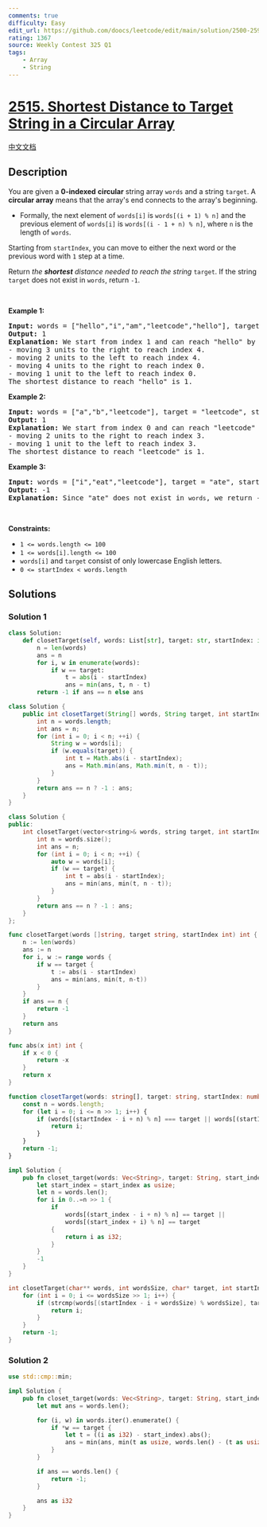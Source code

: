 ```yaml
---
comments: true
difficulty: Easy
edit_url: https://github.com/doocs/leetcode/edit/main/solution/2500-2599/2515.Shortest%20Distance%20to%20Target%20String%20in%20a%20Circular%20Array/README_EN.md
rating: 1367
source: Weekly Contest 325 Q1
tags:
    - Array
    - String
---
```


<!-- problem:start -->

# [2515. Shortest Distance to Target String in a Circular Array](https://leetcode.com/problems/shortest-distance-to-target-string-in-a-circular-array)

[中文文档](/solution/2500-2599/2515.Shortest%20Distance%20to%20Target%20String%20in%20a%20Circular%20Array/README.md)

## Description

<p>You are given a <strong>0-indexed</strong> <strong>circular</strong> string array <code>words</code> and a string <code>target</code>. A <strong>circular array</strong> means that the array&#39;s end connects to the array&#39;s beginning.</p>

<ul>
	<li>Formally, the next element of <code>words[i]</code> is <code>words[(i + 1) % n]</code> and the previous element of <code>words[i]</code> is <code>words[(i - 1 + n) % n]</code>, where <code>n</code> is the length of <code>words</code>.</li>
</ul>

<p>Starting from <code>startIndex</code>, you can move to either the next word or the previous word with <code>1</code> step at a time.</p>

<p>Return <em>the <strong>shortest</strong> distance needed to reach the string</em> <code>target</code>. If the string <code>target</code> does not exist in <code>words</code>, return <code>-1</code>.</p>

<p>&nbsp;</p>
<p><strong class="example">Example 1:</strong></p>

<pre>
<strong>Input:</strong> words = [&quot;hello&quot;,&quot;i&quot;,&quot;am&quot;,&quot;leetcode&quot;,&quot;hello&quot;], target = &quot;hello&quot;, startIndex = 1
<strong>Output:</strong> 1
<strong>Explanation:</strong> We start from index 1 and can reach &quot;hello&quot; by
- moving 3 units to the right to reach index 4.
- moving 2 units to the left to reach index 4.
- moving 4 units to the right to reach index 0.
- moving 1 unit to the left to reach index 0.
The shortest distance to reach &quot;hello&quot; is 1.
</pre>

<p><strong class="example">Example 2:</strong></p>

<pre>
<strong>Input:</strong> words = [&quot;a&quot;,&quot;b&quot;,&quot;leetcode&quot;], target = &quot;leetcode&quot;, startIndex = 0
<strong>Output:</strong> 1
<strong>Explanation:</strong> We start from index 0 and can reach &quot;leetcode&quot; by
- moving 2 units to the right to reach index 3.
- moving 1 unit to the left to reach index 3.
The shortest distance to reach &quot;leetcode&quot; is 1.</pre>

<p><strong class="example">Example 3:</strong></p>

<pre>
<strong>Input:</strong> words = [&quot;i&quot;,&quot;eat&quot;,&quot;leetcode&quot;], target = &quot;ate&quot;, startIndex = 0
<strong>Output:</strong> -1
<strong>Explanation:</strong> Since &quot;ate&quot; does not exist in <code>words</code>, we return -1.
</pre>

<p>&nbsp;</p>
<p><strong>Constraints:</strong></p>

<ul>
	<li><code>1 &lt;= words.length &lt;= 100</code></li>
	<li><code>1 &lt;= words[i].length &lt;= 100</code></li>
	<li><code>words[i]</code> and <code>target</code> consist of only lowercase English letters.</li>
	<li><code>0 &lt;= startIndex &lt; words.length</code></li>
</ul>

## Solutions

<!-- solution:start -->

### Solution 1

<!-- tabs:start -->

```python
class Solution:
    def closetTarget(self, words: List[str], target: str, startIndex: int) -> int:
        n = len(words)
        ans = n
        for i, w in enumerate(words):
            if w == target:
                t = abs(i - startIndex)
                ans = min(ans, t, n - t)
        return -1 if ans == n else ans
```

```java
class Solution {
    public int closetTarget(String[] words, String target, int startIndex) {
        int n = words.length;
        int ans = n;
        for (int i = 0; i < n; ++i) {
            String w = words[i];
            if (w.equals(target)) {
                int t = Math.abs(i - startIndex);
                ans = Math.min(ans, Math.min(t, n - t));
            }
        }
        return ans == n ? -1 : ans;
    }
}
```

```cpp
class Solution {
public:
    int closetTarget(vector<string>& words, string target, int startIndex) {
        int n = words.size();
        int ans = n;
        for (int i = 0; i < n; ++i) {
            auto w = words[i];
            if (w == target) {
                int t = abs(i - startIndex);
                ans = min(ans, min(t, n - t));
            }
        }
        return ans == n ? -1 : ans;
    }
};
```

```go
func closetTarget(words []string, target string, startIndex int) int {
	n := len(words)
	ans := n
	for i, w := range words {
		if w == target {
			t := abs(i - startIndex)
			ans = min(ans, min(t, n-t))
		}
	}
	if ans == n {
		return -1
	}
	return ans
}

func abs(x int) int {
	if x < 0 {
		return -x
	}
	return x
}
```

```ts
function closetTarget(words: string[], target: string, startIndex: number): number {
    const n = words.length;
    for (let i = 0; i <= n >> 1; i++) {
        if (words[(startIndex - i + n) % n] === target || words[(startIndex + i) % n] === target) {
            return i;
        }
    }
    return -1;
}
```

```rust
impl Solution {
    pub fn closet_target(words: Vec<String>, target: String, start_index: i32) -> i32 {
        let start_index = start_index as usize;
        let n = words.len();
        for i in 0..=n >> 1 {
            if
                words[(start_index - i + n) % n] == target ||
                words[(start_index + i) % n] == target
            {
                return i as i32;
            }
        }
        -1
    }
}
```

```c
int closetTarget(char** words, int wordsSize, char* target, int startIndex) {
    for (int i = 0; i <= wordsSize >> 1; i++) {
        if (strcmp(words[(startIndex - i + wordsSize) % wordsSize], target) == 0 || strcmp(words[(startIndex + i) % wordsSize], target) == 0) {
            return i;
        }
    }
    return -1;
}
```

<!-- tabs:end -->

<!-- solution:end -->

<!-- solution:start -->

### Solution 2

<!-- tabs:start -->

```rust
use std::cmp::min;

impl Solution {
    pub fn closet_target(words: Vec<String>, target: String, start_index: i32) -> i32 {
        let mut ans = words.len();

        for (i, w) in words.iter().enumerate() {
            if *w == target {
                let t = ((i as i32) - start_index).abs();
                ans = min(ans, min(t as usize, words.len() - (t as usize)));
            }
        }

        if ans == words.len() {
            return -1;
        }

        ans as i32
    }
}
```

<!-- tabs:end -->

<!-- solution:end -->

<!-- problem:end -->
